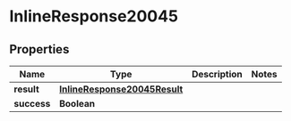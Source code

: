 # InlineResponse20045

## Properties
Name | Type | Description | Notes
------------ | ------------- | ------------- | -------------
**result** | [**InlineResponse20045Result**](InlineResponse20045Result.md) |  | 
**success** | **Boolean** |  | 
